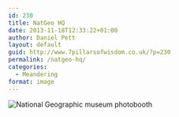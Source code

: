 ```yaml
---
id: 230
title: NatGeo HQ
date: 2013-11-18T12:33:22+01:00
author: Daniel Pett
layout: default
guid: http://www.7pillarsofwisdom.co.uk/?p=230
permalink: /natgeo-hq/
categories:
  - Meandering
format: image
---
```

<img src="https://farm6.staticflickr.com/5535/10965978186_86d2688b76_b.jpg" alt="National Geographic museum photobooth" class="img-fluid" />
